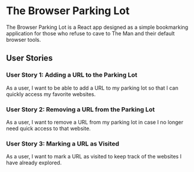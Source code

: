 # The Browser Parking Lot

The Browser Parking Lot is a React app designed as a simple bookmarking application for those who refuse to cave to The Man and their default browser tools.

## User Stories

### User Story 1: Adding a URL to the Parking Lot

As a user, I want to be able to add a URL to my parking lot so that I can quickly access my favorite websites.

### User Story 2: Removing a URL from the Parking Lot

As a user, I want to remove a URL from my parking lot in case I no longer need quick access to that website.

### User Story 3: Marking a URL as Visited

As a user, I want to mark a URL as visited to keep track of the websites I have already explored.
